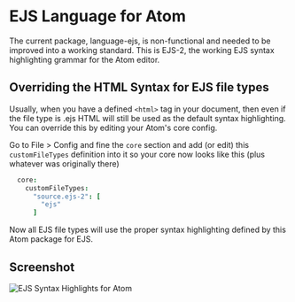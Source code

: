 # EJS Language for Atom

The current package, language-ejs, is non-functional and needed to be improved into a working standard. This is EJS-2, the working EJS syntax highlighting grammar for the Atom editor.

## Overriding the HTML Syntax for EJS file types

Usually, when you have a defined `<html>` tag in your document, then even if the file type is .ejs HTML will still be used as the default syntax highlighting. You can override this by editing your Atom's core config.

Go to File > Config and fine the `core` section and add (or edit) this `customFileTypes` definition into it so your core now looks like this (plus whatever was originally there)

```cson
  core:
    customFileTypes:
      "source.ejs-2": [
        "ejs"
      ]
```

Now all EJS file types will use the proper syntax highlighting defined by this Atom package for EJS.

## Screenshot

![EJS Syntax Highlights for Atom](https://i.imgur.com/WywKj8h.png)
